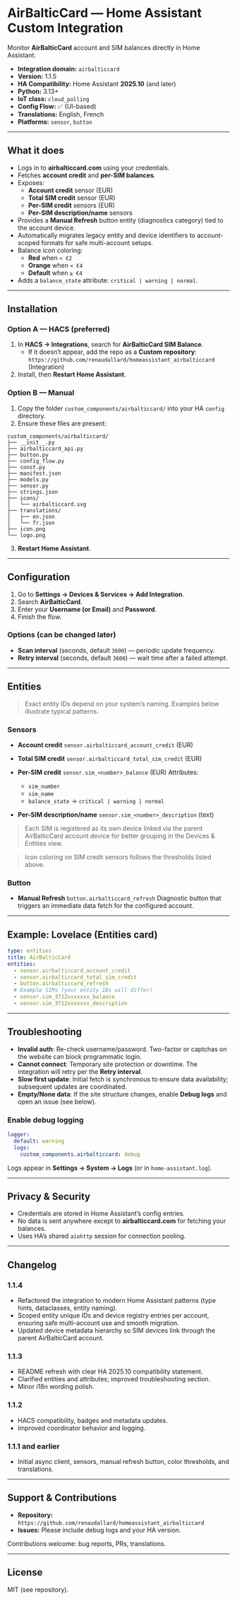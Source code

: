 # AirBalticCard — Home Assistant Custom Integration

Monitor **AirBalticCard** account and SIM balances directly in Home Assistant.

- **Integration domain:** `airbalticcard`
- **Version:** 1.1.5
- **HA Compatibility:** Home Assistant **2025.10** (and later)
- **Python:** 3.13+
- **IoT class:** `cloud_polling`
- **Config Flow:** ✅ (UI-based)
- **Translations:** English, French
- **Platforms:** `sensor`, `button`

---

## What it does

- Logs in to **airbalticcard.com** using your credentials.
- Fetches **account credit** and **per-SIM balances**.
- Exposes:
  - **Account credit** sensor (EUR)
  - **Total SIM credit** sensor (EUR)
  - **Per-SIM credit** sensors (EUR)
  - **Per-SIM description/name** sensors
- Provides a **Manual Refresh** button entity (diagnostics category) tied to the account device.
- Automatically migrates legacy entity and device identifiers to account-scoped formats for safe multi-account setups.
- Balance icon coloring:
  - **Red** when `< €2`
  - **Orange** when `< €4`
  - **Default** when `≥ €4`
- Adds a `balance_state` attribute: `critical | warning | normal`.

---

## Installation

### Option A — HACS (preferred)

1. In **HACS → Integrations**, search for **AirBalticCard SIM Balance**.
   - If it doesn’t appear, add the repo as a **Custom repository**:
     `https://github.com/renaudallard/homeassistant_airbalticcard` (Integration)
2. Install, then **Restart Home Assistant**.

### Option B — Manual

1. Copy the folder `custom_components/airbalticcard/` into your HA `config` directory.
2. Ensure these files are present:

```
custom_components/airbalticcard/
├── __init__.py
├── airbalticcard_api.py
├── button.py
├── config_flow.py
├── const.py
├── manifest.json
├── models.py
├── sensor.py
├── strings.json
├── icons/
│   └── airbalticcard.svg
├── translations/
│   ├── en.json
│   └── fr.json
├── icon.png
└── logo.png
```

3. **Restart Home Assistant**.

---

## Configuration

1. Go to **Settings → Devices & Services → Add Integration**.
2. Search **AirBalticCard**.
3. Enter your **Username (or Email)** and **Password**.
4. Finish the flow.

### Options (can be changed later)

- **Scan interval** (seconds, default `3600`) — periodic update frequency.
- **Retry interval** (seconds, default `3600`) — wait time after a failed attempt.

---

## Entities

> Exact entity IDs depend on your system’s naming. Examples below illustrate typical patterns.

### Sensors

- **Account credit**
  `sensor.airbalticcard_account_credit` (EUR)

- **Total SIM credit**
  `sensor.airbalticcard_total_sim_credit` (EUR)

- **Per-SIM credit**
  `sensor.sim_<number>_balance` (EUR)
  Attributes:
  - `sim_number`
  - `sim_name`
  - `balance_state` → `critical | warning | normal`

- **Per-SIM description/name**
  `sensor.sim_<number>_description` (text)

> Each SIM is registered as its own device linked via the parent AirBalticCard account device for better grouping in the Devices & Entities view.

> Icon coloring on SIM credit sensors follows the thresholds listed above.

### Button

- **Manual Refresh**
  `button.airbalticcard_refresh`
  Diagnostic button that triggers an immediate data fetch for the configured account.

---

## Example: Lovelace (Entities card)

```yaml
type: entities
title: AirBalticCard
entities:
  - sensor.airbalticcard_account_credit
  - sensor.airbalticcard_total_sim_credit
  - button.airbalticcard_refresh
  # Example SIMs (your entity IDs will differ)
  - sensor.sim_3712xxxxxxx_balance
  - sensor.sim_3712xxxxxxx_description
```

---

## Troubleshooting

- **Invalid auth**: Re-check username/password. Two-factor or captchas on the website can block programmatic login.
- **Cannot connect**: Temporary site protection or downtime. The integration will retry per the **Retry interval**.
- **Slow first update**: Initial fetch is synchronous to ensure data availability; subsequent updates are coordinated.
- **Empty/None data**: If the site structure changes, enable **Debug logs** and open an issue (see below).

### Enable debug logging

```yaml
logger:
  default: warning
  logs:
    custom_components.airbalticcard: debug
```

Logs appear in **Settings → System → Logs** (or in `home-assistant.log`).

---

## Privacy & Security

- Credentials are stored in Home Assistant’s config entries.
- No data is sent anywhere except to **airbalticcard.com** for fetching your balances.
- Uses HA’s shared `aiohttp` session for connection pooling.

---

## Changelog

### 1.1.4
- Refactored the integration to modern Home Assistant patterns (type hints, dataclasses, entity naming).
- Scoped entity unique IDs and device registry entries per account, ensuring safe multi-account use and smooth migration.
- Updated device metadata hierarchy so SIM devices link through the parent AirBalticCard account.

### 1.1.3
- README refresh with clear HA 2025.10 compatibility statement.
- Clarified entities and attributes; improved troubleshooting section.
- Minor i18n wording polish.

### 1.1.2
- HACS compatibility, badges and metadata updates.
- Improved coordinator behavior and logging.

### 1.1.1 and earlier
- Initial async client, sensors, manual refresh button, color thresholds, and translations.

---

## Support & Contributions

- **Repository:** `https://github.com/renaudallard/homeassistant_airbalticcard`
- **Issues:** Please include debug logs and your HA version.

Contributions welcome: bug reports, PRs, translations.

---

## License

MIT (see repository).
